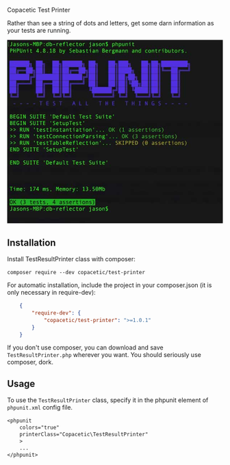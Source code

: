 Copacetic Test Printer

Rather than see a string of dots and letters, get some darn information as your tests are running. 

![](https://raw.githubusercontent.com/copacetic-co/test-printer/master/assets/images/screenshot.jpg)

## Installation

Install TestResultPrinter class with composer:

	composer require --dev copacetic/test-printer

For automatic installation, include the project in your composer.json (it is only necessary in require-dev):

```json
	{
		"require-dev": {
			"copacetic/test-printer": ">=1.0.1"
		}
	}
```

If you don't use composer, you can download and save `TestResultPrinter.php` wherever you want. 
You should seriously use composer, dork.

## Usage

To use the `TestResultPrinter` class,  specify it in the phpunit element of `phpunit.xml` config file. 

	<phpunit
		colors="true"
		printerClass="Copacetic\TestResultPrinter"
		>
		...
	</phpunit>

